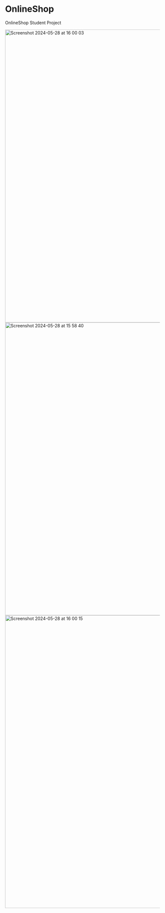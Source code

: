 # OnlineShop
OnlineShop Student Project 

<img width="953" alt="Screenshot 2024-05-28 at 16 00 03" src="https://github.com/AnnnaSergeeevna/OnlineShop/assets/107751835/2b9c5d54-ff9c-444e-8575-5c1e26a966a2">
<img width="953" alt="Screenshot 2024-05-28 at 15 58 40" src="https://github.com/AnnnaSergeeevna/OnlineShop/assets/107751835/836dffd5-4069-439e-bb94-3c559fd0132d">
<img width="953" alt="Screenshot 2024-05-28 at 16 00 15" src="https://github.com/AnnnaSergeeevna/OnlineShop/assets/107751835/6a8412ee-0042-4da4-9d21-2cac9f4c3050">
